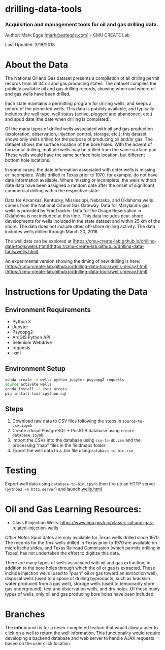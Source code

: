 drilling-data-tools
===================

### Acquisition and management tools for oil and gas drilling data.

Author: Mark Egge [mark@eateggs.com] - CMU CREATE Lab

Last Updated: 3/18/2018

# About the Data

The National Oil and Gas dataset presents a compilation of all drilling permit records from all 34 oil and gas producing states. The dataset compiles the publicly available oil and gas drilling records, showing when and where oil and gas wells have been drilled.

Each state maintains a permitting program for drilling wells, and keeps a record of the permitted wells. This data is publicly available, and typically includes the well type, well status (active, plugged and abandoned, etc.) and spud date (the date when drilling is completed). 

Of the many types of drilled wells associated with oil and gas production (exploration, observation, injection control, storage, etc.), this dataset shows only wells drilled for the purpose of producing oil and/or gas. The dataset shows the surface location of the bore holes. With the advent of horizontal drilling, multiple wells may be drilled from the same surface pad. These wells would have the same surface hole location, but different bottom hole locations. 

In some cases, the date information associated with older wells is missing or incomplete. Wells drilled in Texas prior to 1970, for example, do not have date information available. Where missing or incomplete, the wells without date data have been assigned a random date after the onset of signifcant commercial drilling within the respective state.

Data for Arkansas, Kentucky, Mississippi, Nebraska, and Oklahoma wells comes from the National Oil and Gas Gateway. Data for Maryland's gas wells is provided by FracTracker. Data for the Osage Reservation in Oklahoma is not included at this time. This data includes near-shore developments for wells included in the state dataset and within 25 km of the shore. The data does not include other off-shore drilling activity. The data includes wells drilled through March 20, 2018.

The well data can be explored at [https://cmu-create-lab.github.io/drilling-data-tools/wells.html](https://cmu-create-lab.github.io/drilling-data-tools/wells.html)

An experimental version showing the timing of new drilling is here: [https://cmu-create-lab.github.io/drilling-data-tools/wells-decay.html](https://cmu-create-lab.github.io/drilling-data-tools/wells-decay.html)

# Instructions for Updating the Data

## Environment Requirements
* Python 3
* Jupyter
* Psycopg2
* ArcGIS Python API
* Selenium Webdrive
* requests
* lxml


## Environment Setup
```bash
conda create -n wells python jupyter psycopg2 requests
source activate wells
conda install -c esri arcgis
pip install lxml ipython-sql
```

## Steps
1. Download raw data to CSV files following the steps in `source-to-csv.ipynb`
2. Create a local PostgreSQL + PostGIS database using `create-database.ipynb`
3. Import the CSVs into the database using `csv-to-db.csv` and the processing "map" files in the fieldmaps folder
4. Export the well data to a .bin file using `database-to-bin.csv`


# Testing
Export well data using `database-to-bin.ipynb` then fire up an HTTP server (`python3 -m http.server`) and launch [wells.html](wells.html)

# Oil and Gas Learning Resources:
* Class II Injection Wells: https://www.epa.gov/uic/class-ii-oil-and-gas-related-injection-wells

_Other Notes_
Spud dates are only available for Texas wells drilled since 1970. The records for the 1m+ wells drilled in Texas prior to 1970 are available on microfische slides, and Texas Railroad Commission (which permits drilling in Texas) has not undertaken the effort to digitize this data.

There are many types of wells associated with oil and gas extraction, in addition to the bore holes through which the oil or gas is extracted. These include injection wells (used to "push" oil or gas toward an extraction well), disposal wells (used to dispose of drilling byproducts, such as brackish water produced from a gas well), storage wells (used to temporarily store gas underground), test and observation wells, and dry holes. Of these many types of wells, only oil and gas producing bore holes have been included.

# Branches

The **info** branch is for a never-completed feature that would allow a user to click on a well to return the well information. This functionality would require developing a backend database and web server to handle AJAX requests based on the user click location.
